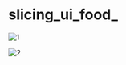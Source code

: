 # slicing_ui_food_
![1](https://github.com/VEDPRAKASHABPS/slicing_ui_food_/assets/125896446/224faa2f-7d56-45fc-87db-6af2857899eb)


![2](https://github.com/VEDPRAKASHABPS/slicing_ui_food_/assets/125896446/3119f342-4cea-4270-b16f-4b0428cb45b6)

